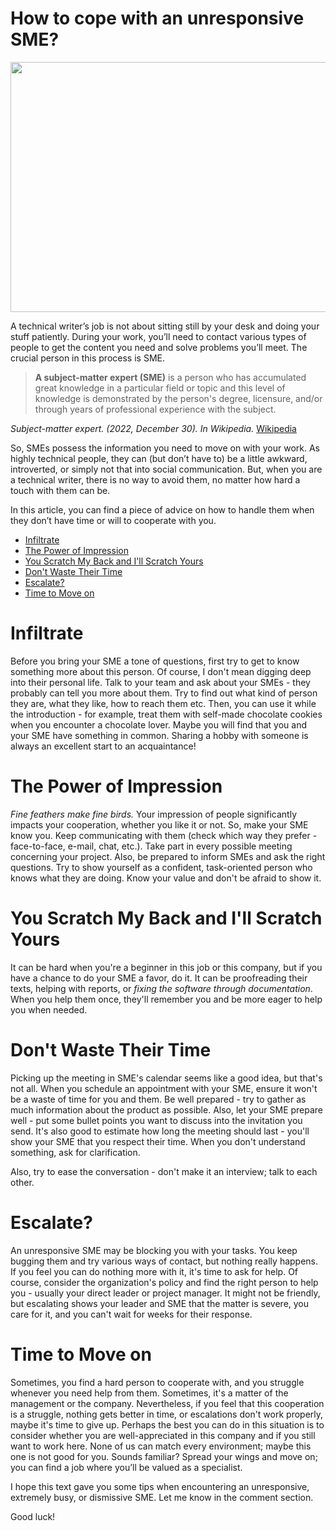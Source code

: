 How to cope with an unresponsive SME?
=====================================


<img src="https://images.unsplash.com/photo-1582578598774-a377d4b32223?crop=entropy&cs=tinysrgb&fit=max&fm=jpg&ixid=MnwyMDQ0MDF8MHwxfHNlYXJjaHw1fHxzaGFraW5nJTIwaGFuZHN8ZW58MHwwfHx8MTY3MjgyNTE0MQ&ixlib=rb-4.0.3&q=80&w=1080" height='400' width="1080">

A technical writer’s job is not about sitting still by your desk and doing your stuff patiently. During your work, you’ll need to contact various types of people to get the content you need and solve problems you’ll meet. The crucial person in this process is SME.

>**A subject-matter expert (SME)** is a person who has accumulated great knowledge in a particular field or topic and this level of knowledge is demonstrated by the person's degree, licensure, and/or through years of professional experience with the subject.

*Subject-matter expert. (2022, December 30). In Wikipedia.* [Wikipedia](https://en.wikipedia.org/wiki/Subject-matter_expert)

So, SMEs possess the information you need to move on with your work. As highly technical people, they can (but don’t have to) be a little awkward, introverted, or simply not that into social communication. But, when you are a technical writer, there is no way to avoid them, no matter how hard a touch with them can be.

In this article, you can find a piece of advice on how to handle them when they don’t have time or will to cooperate with you.


- [Infiltrate](#infiltrate)
- [The Power of Impression](#the-power-of-impression)
- [You Scratch My Back and I'll Scratch Yours](#you-scratch-my-back-and-ill-scratch-yours)
- [Don't Waste Their Time](#dont-waste-their-time)
- [Escalate?](#escalate)
- [Time to Move on](#time-to-move-on)

# Infiltrate
Before you bring your SME a tone of questions, first try to get to know something more about this person. Of course, I don't mean digging deep into their personal life. Talk to your team and ask about your SMEs - they probably can tell you more about them. Try to find out what kind of person they are, what they like, how to reach them etc. Then, you can use it while the introduction - for example, treat them with self-made chocolate cookies when you encounter a chocolate lover. Maybe you will find that you and your SME have something in common. Sharing a hobby with someone is always an excellent start to an acquaintance! 

# The Power of Impression
*Fine feathers make fine birds.* Your impression of people significantly impacts your cooperation, whether you like it or not. So, make your SME know you. Keep communicating with them (check which way they prefer - face-to-face, e-mail, chat, etc.). Take part in every possible meeting concerning your project. Also, be prepared to inform SMEs and ask the right questions. Try to show yourself as a confident, task-oriented person who knows what they are doing. Know your value and don't be afraid to show it.

# You Scratch My Back and I'll Scratch Yours
It can be hard when you're a beginner in this job or this company, but if you have a chance to do your SME a favor, do it. It can be proofreading their texts, helping with reports, or *fixing the software through documentation*. When you help them once, they'll remember you and be more eager to help you when needed.

# Don't Waste Their Time
Picking up the meeting in SME's calendar seems like a good idea, but that's not all. When you schedule an appointment with your SME, ensure it won't be a waste of time for you and them. Be well prepared - try to gather as much information about the product as possible. Also, let your SME prepare well - put some bullet points you want to discuss into the invitation you send. It's also good to estimate how long the meeting should last - you'll show your SME that you respect their time. When you don't understand something, ask for clarification. 

Also, try to ease the conversation - don't make it an interview; talk to each other.

# Escalate?
An unresponsive SME may be blocking you with your tasks. You keep bugging them and try various ways of contact, but nothing really happens. If you feel you can do nothing more with it, it's time to ask for help. Of course, consider the organization's policy and find the right person to help you - usually your direct leader or project manager. It might not be friendly, but escalating shows your leader and SME that the matter is severe, you care for it, and you can't wait for weeks for their response.

# Time to Move on
Sometimes, you find a hard person to cooperate with, and you struggle whenever you need help from them. Sometimes, it's a matter of the management or the company. Nevertheless, if you feel that this cooperation is a struggle, nothing gets better in time, or escalations don't work properly, maybe it's time to give up. Perhaps the best you can do in this situation is to consider whether you are well-appreciated in this company and if you still want to work here. None of us can match every environment; maybe this one is not good for you. Sounds familiar? Spread your wings and move on; you can find a job where you’ll be valued as a specialist.

I hope this text gave you some tips when encountering an unresponsive, extremely busy, or dismissive SME. Let me know in the comment section. 

Good luck!